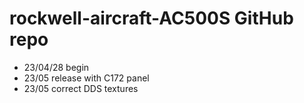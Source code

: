 # rockwell-aircraft-AC500S GitHub repo 
- 23/04/28 begin
- 23/05 release with C172 panel
- 23/05 correct DDS textures
